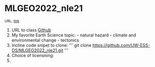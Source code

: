 # **MLGEO2022_nle21**

<sub>URL: [link](https://github.com/UW-ESS-DS/MLGEO2022_nle21)

  1. URL to class [Github](https://github.com/UW-ESS-DS)
  2. My favorite Earth Science topic:
    - natural hazard
    - climate and environmental change
    - tectonics
  3. Incline code snipet to clone:
  '''
  git clone https://github.com/UW-ESS-DS/MLGEO2022_nle21.git
  '''
  4. Choice of licensning:
  5.
  
